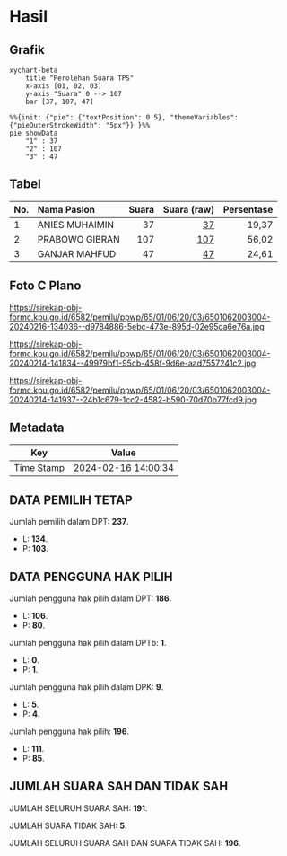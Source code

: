 # Hasil

## Grafik

```mermaid
xychart-beta
    title "Perolehan Suara TPS"
    x-axis [01, 02, 03]
    y-axis "Suara" 0 --> 107
    bar [37, 107, 47]
```

```mermaid
%%{init: {"pie": {"textPosition": 0.5}, "themeVariables": {"pieOuterStrokeWidth": "5px"}} }%%
pie showData
    "1" : 37
    "2" : 107
    "3" : 47
```

## Tabel

| No. | Nama Paslon    | Suara | Suara (raw) | Persentase |
|:--- |:-------------- | -----:| -----------:| ----------:|
| 1   | ANIES MUHAIMIN | 37    | [37][p-1]   | 19,37      |
| 2   | PRABOWO GIBRAN | 107   | [107][p-2]  | 56,02      |
| 3   | GANJAR MAHFUD  | 47    | [47][p-3]   | 24,61      |


[p-1]: https://github.com/gigit-pemilu/pemilu-2024-65-kalimantan-utara/blob/main/pilpres/hitung-suara/sub/65-kalimantan-utara/sub/01-bulungan/sub/06-tanjung-palas-tengah/sub/2003-tanjung-buka/sub/004-tps/sub/paslon-1.txt
[p-2]: https://github.com/gigit-pemilu/pemilu-2024-65-kalimantan-utara/blob/main/pilpres/hitung-suara/sub/65-kalimantan-utara/sub/01-bulungan/sub/06-tanjung-palas-tengah/sub/2003-tanjung-buka/sub/004-tps/sub/paslon-2.txt
[p-3]: https://github.com/gigit-pemilu/pemilu-2024-65-kalimantan-utara/blob/main/pilpres/hitung-suara/sub/65-kalimantan-utara/sub/01-bulungan/sub/06-tanjung-palas-tengah/sub/2003-tanjung-buka/sub/004-tps/sub/paslon-3.txt

## Foto C Plano

https://sirekap-obj-formc.kpu.go.id/6582/pemilu/ppwp/65/01/06/20/03/6501062003004-20240216-134036--d9784886-5ebc-473e-895d-02e95ca6e76a.jpg

https://sirekap-obj-formc.kpu.go.id/6582/pemilu/ppwp/65/01/06/20/03/6501062003004-20240214-141834--49979bf1-95cb-458f-9d6e-aad7557241c2.jpg

https://sirekap-obj-formc.kpu.go.id/6582/pemilu/ppwp/65/01/06/20/03/6501062003004-20240214-141937--24b1c679-1cc2-4582-b590-70d70b77fcd9.jpg


## Metadata

| Key        | Value               |
| ---------- | ------------------- |
| Time Stamp | 2024-02-16 14:00:34 |


## DATA PEMILIH TETAP

Jumlah pemilih dalam DPT: **237**.
 * L: **134**.
 * P: **103**.

## DATA PENGGUNA HAK PILIH

Jumlah pengguna hak pilih dalam DPT: **186**.
 * L: **106**.
 * P: **80**.

Jumlah pengguna hak pilih dalam DPTb: **1**.
 * L: **0**.
 * P: **1**.

Jumlah pengguna hak pilih dalam DPK: **9**.
 * L: **5**.
 * P: **4**.

Jumlah pengguna hak pilih: **196**.
 * L: **111**.
 * P: **85**.

## JUMLAH SUARA SAH DAN TIDAK SAH

JUMLAH SELURUH SUARA SAH: **191**.

JUMLAH SUARA TIDAK SAH: **5**.

JUMLAH SELURUH SUARA SAH DAN SUARA TIDAK SAH: **196**.



